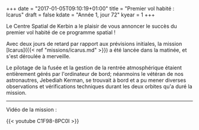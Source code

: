 +++
date = "2017-01-05T09:10:19+01:00"
title = "Premier vol habité : Icarus"
draft = false
kdate = "Année 1, jour 72"
kyear = 1
+++

Le Centre Spatial de Kerbin a le plaisir de vous annoncer le succès du premier vol habité de ce programme spatial !

Avec deux jours de retard par rapport aux prévisions initiales, la mission [Icarus]({{< ref "missions/icarus.md" >}}) a été lancée dans la matinée, et s'est déroulée à merveille.

Le pilotage de la fusée et la gestion de la rentrée atmosphérique étaient entièrement gérés par l'ordinateur de bord; néanmoins le vétéran de nos astronautres, Jebediah Kerman, se trouvait à bord et a pu mener diverses observations et vérifications techniques durant les deux orbites qu'a duré la mission.

------------

Vidéo de la mission :

{{< youtube C1F98-8PC0I >}}